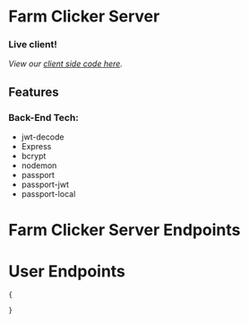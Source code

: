 # Farm Clicker Server


### Live client!



*View our [client side code here]().*

## Features



### Back-End Tech:
- jwt-decode
- Express
- bcrypt
- nodemon
- passport
- passport-jwt
- passport-local

Farm Clicker Server Endpoints
========================

# User Endpoints



```
{
  
}
```



